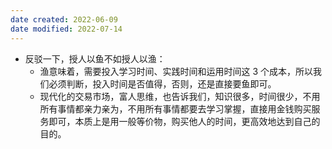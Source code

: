 ```yaml
---
date created: 2022-06-09
date modified: 2022-07-14
---
```

- 反驳一下，授人以鱼不如授人以渔：
	- 渔意味着，需要投入学习时间、实践时间和运用时间这 3 个成本，所以我们必须判断，投入时间是否值得，否则，还是直接要鱼即可。
	- 现代化的交易市场，富人思维，也告诉我们，知识很多，时间很少，不用所有事情都亲力亲为，不用所有事情都要去学习掌握，直接用金钱购买服务即可，本质上是用一般等价物，购买他人的时间，更高效地达到自己的目的。
